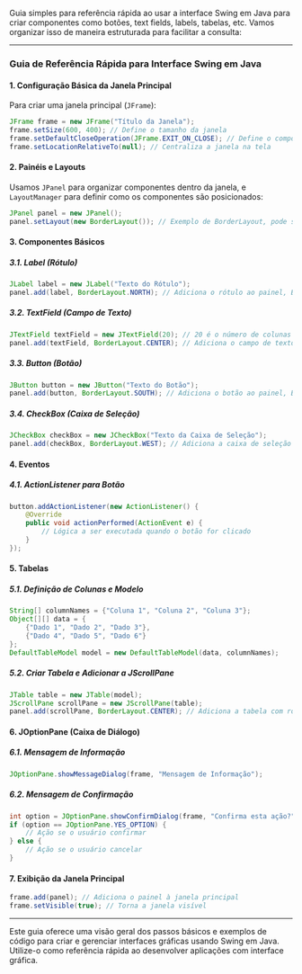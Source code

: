 Guia simples para referência rápida ao usar a interface Swing em Java para criar componentes como botões, text fields, labels, tabelas, etc. Vamos organizar isso de maneira estruturada para facilitar a consulta:

---

### Guia de Referência Rápida para Interface Swing em Java

#### 1. **Configuração Básica da Janela Principal**

Para criar uma janela principal (`JFrame`):

```java
JFrame frame = new JFrame("Título da Janela");
frame.setSize(600, 400); // Define o tamanho da janela
frame.setDefaultCloseOperation(JFrame.EXIT_ON_CLOSE); // Define o comportamento ao fechar
frame.setLocationRelativeTo(null); // Centraliza a janela na tela
```

#### 2. **Painéis e Layouts**

Usamos `JPanel` para organizar componentes dentro da janela, e `LayoutManager` para definir como os componentes são posicionados:

```java
JPanel panel = new JPanel();
panel.setLayout(new BorderLayout()); // Exemplo de BorderLayout, pode ser GridLayout, GridBagLayout, etc.
```

#### 3. **Componentes Básicos**

##### 3.1. **Label (Rótulo)**

```java
JLabel label = new JLabel("Texto do Rótulo");
panel.add(label, BorderLayout.NORTH); // Adiciona o rótulo ao painel, BorderLayout.NORTH é um exemplo
```

##### 3.2. **TextField (Campo de Texto)**

```java
JTextField textField = new JTextField(20); // 20 é o número de colunas visíveis
panel.add(textField, BorderLayout.CENTER); // Adiciona o campo de texto ao painel
```

##### 3.3. **Button (Botão)**

```java
JButton button = new JButton("Texto do Botão");
panel.add(button, BorderLayout.SOUTH); // Adiciona o botão ao painel, BorderLayout.SOUTH é um exemplo
```

##### 3.4. **CheckBox (Caixa de Seleção)**

```java
JCheckBox checkBox = new JCheckBox("Texto da Caixa de Seleção");
panel.add(checkBox, BorderLayout.WEST); // Adiciona a caixa de seleção ao painel, BorderLayout.WEST é um exemplo
```

#### 4. **Eventos**

##### 4.1. **ActionListener para Botão**

```java
button.addActionListener(new ActionListener() {
    @Override
    public void actionPerformed(ActionEvent e) {
        // Lógica a ser executada quando o botão for clicado
    }
});
```

#### 5. **Tabelas**

##### 5.1. **Definição de Colunas e Modelo**

```java
String[] columnNames = {"Coluna 1", "Coluna 2", "Coluna 3"};
Object[][] data = {
    {"Dado 1", "Dado 2", "Dado 3"},
    {"Dado 4", "Dado 5", "Dado 6"}
};
DefaultTableModel model = new DefaultTableModel(data, columnNames);
```

##### 5.2. **Criar Tabela e Adicionar a JScrollPane**

```java
JTable table = new JTable(model);
JScrollPane scrollPane = new JScrollPane(table);
panel.add(scrollPane, BorderLayout.CENTER); // Adiciona a tabela com rolagem ao painel
```

#### 6. **JOptionPane (Caixa de Diálogo)**

##### 6.1. **Mensagem de Informação**

```java
JOptionPane.showMessageDialog(frame, "Mensagem de Informação");
```

##### 6.2. **Mensagem de Confirmação**

```java
int option = JOptionPane.showConfirmDialog(frame, "Confirma esta ação?", "Confirmação", JOptionPane.YES_NO_OPTION);
if (option == JOptionPane.YES_OPTION) {
    // Ação se o usuário confirmar
} else {
    // Ação se o usuário cancelar
}
```

#### 7. **Exibição da Janela Principal**

```java
frame.add(panel); // Adiciona o painel à janela principal
frame.setVisible(true); // Torna a janela visível
```

---

Este guia oferece uma visão geral dos passos básicos e exemplos de código para criar e gerenciar interfaces gráficas usando Swing em Java. Utilize-o como referência rápida ao desenvolver aplicações com interface gráfica.
